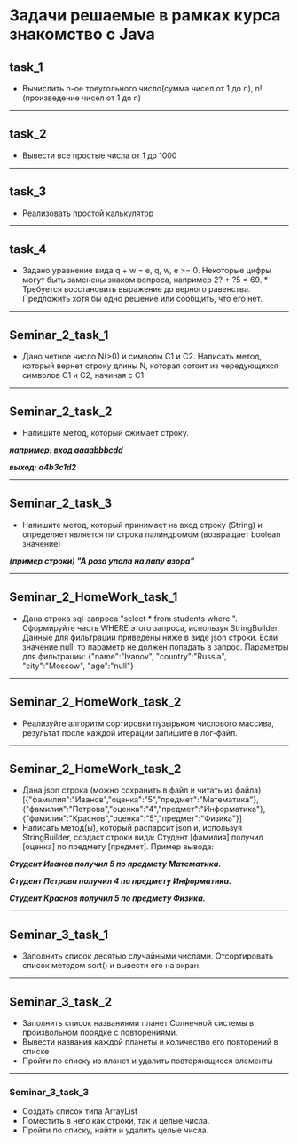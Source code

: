 # Задачи решаемые в рамках курса знакомство с Java

## task_1
* Вычислить n-ое треугольного число(сумма чисел от 1 до n), n! (произведение чисел от 1 до n)
***

## task_2
* Вывести все простые числа от 1 до 1000
***

## task_3
* Реализовать простой калькулятор
***

## task_4
* Задано уравнение вида q + w = e, q, w, e >= 0. Некоторые цифры могут быть заменены знаком вопроса,
например 2? + ?5 = 69.  * Требуется восстановить выражение до верного равенства.
Предложить хотя бы одно решение или сообщить, что его нет.
***

## Seminar_2_task_1
* Дано четное число N(>0) и символы C1 и C2.
Написать метод, который вернет строку длины N, которая
сотоит из чередующихся символов C1 и C2, начиная с C1
***

## Seminar_2_task_2
* Напишите метод, который сжимает строку.

***например: вход aaaabbbcdd***

***выход: a4b3c1d2***
***

## Seminar_2_task_3
* Напишите метод, который принимает на вход строку (String) и определяет является ли строка 
палиндромом (возвращает boolean значение)

***(пример строки) "А роза упала на лапу азора"***
***

##  Seminar_2_HomeWork_task_1
* Дана строка sql-запроса "select * from students where ". Сформируйте часть WHERE этого запроса,
  используя StringBuilder. Данные для фильтрации приведены ниже в виде json строки.
  Если значение null, то параметр не должен попадать в запрос.
  Параметры для фильтрации: {"name":"Ivanov", "country":"Russia", "city":"Moscow", "age":"null"}
***

##  Seminar_2_HomeWork_task_2
* Реализуйте алгоритм сортировки пузырьком числового массива, результат после каждой итерации запишите в лог-файл.
***

##  Seminar_2_HomeWork_task_2
* Дана json строка (можно сохранить в файл и читать из файла) [{"фамилия":"Иванов","оценка":"5","предмет":"Математика"},{"фамилия":"Петрова","оценка":"4","предмет":"Информатика"},
{"фамилия":"Краснов","оценка":"5","предмет":"Физика"}]
* Написать метод(ы), который распарсит json и, используя StringBuilder, создаст строки вида:
Студент [фамилия] получил [оценка] по предмету [предмет].
Пример вывода:

***Студент Иванов получил 5 по предмету Математика.***

***Студент Петрова получил 4 по предмету Информатика.***

***Студент Краснов получил 5 по предмету Физика.***

***

## Seminar_3_task_1
* Заполнить список десятью случайными числами. Отсортировать список методом sort() и вывести его на экран.
***

## Seminar_3_task_2
* Заполнить список названиями планет Солнечной системы в произвольном порядке с повторениями.
* Вывести названия каждой планеты и количество его повторений в списке
* Пройти по списку из планет и удалить повторяющиеся элементы
 ***

### Seminar_3_task_3
* Создать список типа ArrayList<String>
* Поместить в него как строки, так и целые числа.
* Пройти по списку, найти и удалить целые числа.